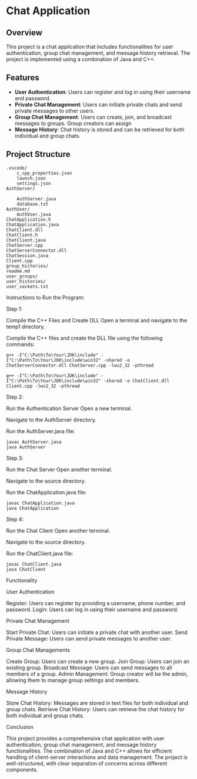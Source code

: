 # Chat Application

## Overview

This project is a chat application that includes functionalities for user authentication, group chat management, and message history retrieval. The project is implemented using a combination of Java and C++.

## Features

- **User Authentication**: Users can register and log in using their username and password.
- **Private Chat Management**: Users can initiate private chats and send private messages to other users.
- **Group Chat Management**: Users can create, join, and broadcast messages to groups. Group creators can assign
- **Message History**: Chat history is stored and can be retrieved for both individual and group chats.

## Project Structure

    .vscode/
        c_cpp_properties.json
        launch.json
        settings.json
    AuthServer/

        AuthServer.java
        database.txt
    AuthUser/
        AuthUser.java
    ChatApplication.h
    ChatApplication.java
    ChatClient.dll
    ChatClient.h
    ChatClient.java
    ChatServer.cpp
    ChatServerConnector.dll
    ChatSession.java
    Client.cpp
    group_histories/
    readme.md
    user_groups/
    user_histories/
    user_sockets.txt

Instructions to Run the Program:

Step 1:

Compile the C++ Files and Create DLL
Open a terminal and navigate to the temp1 directory.

Compile the C++ files and create the DLL file using the following commands:

    g++ -I"C:\Path\To\Your\JDK\include" -I"C:\Path\To\Your\JDK\include\win32" -shared -o ChatServerConnector.dll ChatServer.cpp -lws2_32 -pthread

    g++ -I"C:\Path\To\Your\JDK\include" -I"C:\Path\To\Your\JDK\include\win32" -shared -o ChatClient.dll Client.cpp -lws2_32 -pthread

Step 2:

Run the Authentication Server
Open a new terminal.

Navigate to the AuthServer directory.

Run the AuthServer.java file:

    javac AuthServer.java
    java AuthServer

Step 3: 

Run the Chat Server
Open another terminal.

Navigate to the source directory.

Run the ChatApplication.java file:

    javac ChatApplication.java
    java ChatApplication

Step 4:

Run the Chat Client
Open another terminal.

Navigate to the source directory.

Run the ChatClient.java file:

    javac ChatClient.java
    java ChatClient

Functionality

User Authentication

Register: Users can register by providing a username, phone number, and password.
Login: Users can log in using their username and password.

Private Chat Management

Start Private Chat: Users can initiate a private chat with another user.
Send Private Message: Users can send private messages to another user.

Group Chat Managements

Create Group: Users can create a new group.
Join Group: Users can join an existing group.
Broadcast Message: Users can send messages to all members of a group.
Admin Management: Group creator will be the admin, allowing them to manage group settings and members.

Message History

Store Chat History: Messages are stored in text files for both individual and group chats.
Retrieve Chat History: Users can retrieve the chat history for both individual and group chats.
    

Conclusion

This project provides a comprehensive chat application with user authentication, group chat management, and message history functionalities. The combination of Java and C++ allows for efficient handling of client-server interactions and data management. The project is well-structured, with clear separation of concerns across different components.

